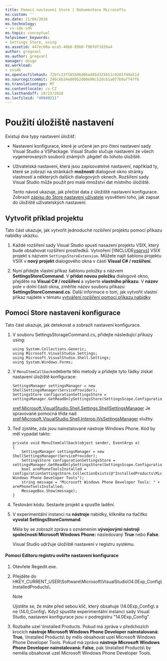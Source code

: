 ```yaml
---
title: Pomocí nastavení Store | Dokumentace Microsoftu
ms.custom: ''
ms.date: 11/04/2016
ms.technology:
- vs-ide-sdk
ms.topic: conceptual
helpviewer_keywords:
- Settings Store, using
ms.assetid: 447ec08a-eca5-40b8-89b0-f98fdf3d39a4
author: gregvanl
ms.author: gregvanl
manager: douge
ms.workload:
- vssdk
ms.openlocfilehash: 72bfc23f585506d86a485d325611c9281f49a51d
ms.sourcegitcommit: 240c8b34e80952d00e90c52dcb1a077b9aff47f6
ms.translationtype: MT
ms.contentlocale: cs-CZ
ms.lasthandoff: 10/23/2018
ms.locfileid: "49949211"
---
```

# <a name="using-the-settings-store"></a>Použití úložiště nastavení
Existují dva typy nastavení úložišť:  
  
- Nastavení konfigurace, které je určené jen pro čtení nastavení sady Visual Studio a VSPackage. Visual Studio slučuje nastavení ze všech vygenerovaných souborů známých .pkgdef do tohoto úložiště.  
  
- Uživatelská nastavení, která jsou zapisovatelné nastavení, například ty, které se zobrazí na stránkách **možnosti** dialogové okno stránky vlastností a některých dalších dialogových oknech. Rozšíření sady Visual Studio může použít pro malá množství dat místního úložiště.  
  
  Tento návod ukazuje, jak přečíst data z úložiště nastavení konfigurace. Zobrazit [zápisu do Store nastavení uživatele](../extensibility/writing-to-the-user-settings-store.md) vysvětlení toho, jak zapsat do úložiště uživatelských nastavení.  
  
## <a name="creating-the-example-project"></a>Vytvořit příklad projektu  
 Tato část ukazuje, jak vytvořit jednoduché rozšíření projektu pomocí příkazu nabídky ukázku.  
  
1. Každé rozšíření sady Visual Studio spustí nasazení projektu VSIX, který bude obsahovat rozšíření prostředků. Vytvoření [!INCLUDE[vsprvs](../code-quality/includes/vsprvs_md.md)] VSIX projekt s názvem `SettingsStoreExtension`. Můžete najít šablonu projektu VSIX v **nový projekt** dialogového okna v části **Visual C# / rozšíření**.  
  
2. Nyní přidejte vlastní příkaz šablonu položky s názvem **SettingsStoreCommand**. V **přidat novou položku** dialogové okno, přejděte na **Visual C# / rozšíření** a vyberte **vlastního příkazu**. V **název** pole v dolní části okna, změňte název souboru příkazu **SettingsStoreCommand.cs**. Další informace o tom, jak vytvořit vlastní příkaz najdete v tématu [vytváření rozšíření pomocí příkazu nabídky](../extensibility/creating-an-extension-with-a-menu-command.md)  
  
## <a name="using-the-configuration-settings-store"></a>Pomocí Store nastavení konfigurace  
 Tato část ukazuje, jak detekovat a zobrazit nastavení konfigurace.  
  
1. V souboru SettingsStorageCommand.cs, přidejte následující příkazy using:  
  
   ```  
   using System.Collections.Generic;  
   using Microsoft.VisualStudio.Settings;  
   using Microsoft.VisualStudio.Shell.Settings;  
   using System.Windows.Forms;  
   ```  
  
2. V `MenuItemCallback`odeberte tělo metody a přidejte tyto řádky získat nastavení úložiště konfigurace:  
  
   ```  
   SettingsManager settingsManager = new ShellSettingsManager(ServiceProvider);  
   SettingsStore configurationSettingsStore = settingsManager.GetReadOnlySettingsStore(SettingsScope.Configuration);  
   ```  
  
    <xref:Microsoft.VisualStudio.Shell.Settings.ShellSettingsManager> Je spravované pomocná třída nad <xref:Microsoft.VisualStudio.Shell.Interop.IVsSettingsManager> služby.  
  
3. Teď zjistěte, zda jsou nainstalované nástroje Windows Phone. Kód by měl vypadat takto:  
  
   ```  
   private void MenuItemCallback(object sender, EventArgs e)  
   {  
       SettingsManager settingsManager = new ShellSettingsManager(ServiceProvider);  
       SettingsStore configurationSettingsStore = settingsManager.GetReadOnlySettingsStore(SettingsScope.Configuration);  
       bool arePhoneToolsInstalled = configurationSettingsStore.CollectionExists(@"InstalledProducts\Microsoft Windows Phone Developer Tools");  
       string message = "Microsoft Windows Phone Developer Tools: " + arePhoneToolsInstalled;  
       MessageBox.Show(message);  
   }  
   ```  
  
4. Testování kódu. Sestavte projekt a spusťte ladění.  
  
5. V experimentální instanci na **nástroje** nabídky, klikněte na tlačítko **vyvolat SettingsStoreCommand**.  
  
    Měla by se zobrazit zpráva s oznámením **vývojovými nástroji společnosti Microsoft Windows Phone:** následovaný **True** nebo **False**.  
  
   Visual Studio udržuje úložiště nastavení v registru systému.  
  
#### <a name="to-use-a-registry-editor-to-verify-configuration-settings"></a>Pomocí Editoru registru ověřte nastavení konfigurace  
  
1.  Otevřete Regedit.exe.  
  
2.  Přejděte do HKEY_CURRENT_USER\Software\Microsoft\VisualStudio\14.0Exp_Config\InstalledProducts\\.  
  
    > [!NOTE]
    >  Ujistěte se, že máte před sebou klíč, který obsahuje \14.0Exp_Config\ a ne \14.0_Config\\. Když spustíte experimentální instanci sady Visual Studio, nastavení konfigurace jsou v podregistru "14.0Exp_Config".  
  
3.  Rozbalte uzel \Installed Products\. Pokud má zpráva v předchozích krocích **nástroje Microsoft Windows Phone Developer nainstalovaná: True**, \Installed Products\ by mělo obsahovat uzel Microsoft Windows Phone Developer Tools. Pokud má zpráva **nástroje Microsoft Windows Phone Developer nainstalovaná: False**, pak \Installed Products\ by neměla obsahovat uzel Microsoft Windows Phone Developer Tools.